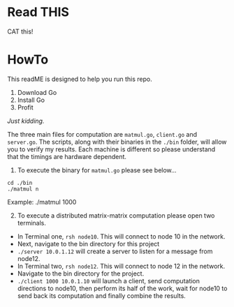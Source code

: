 # Read THIS
 CAT this!

# HowTo
This readME is designed to help you run this repo.

   1. Download Go
   2. Install Go
   3. Profit

   *Just kidding.*

The three main files for computation are `matmul.go`, `client.go` and `server.go`. The scripts, along with their binaries in the `./bin` folder, will allow you to verify my results. Each machine is different so please understand that the timings are hardware dependent.

 1. To execute the binary for `matmul.go` please see below...
  ```
  cd ./bin
  ./matmul n
  ```
  Example: ./matmul 1000

 2. To execute a distributed matrix-matrix computation please open two terminals.
  * In Terminal one, `rsh node10`. This will connect to node 10 in the network.  
  * Next, navigate to the bin directory for this project
  * `./server 10.0.1.12` will create a server to listen for a message from node12.  
  * In Terminal two, `rsh node12`. This will connect to node 12 in the network.
  * Navigate to the bin directory for the project.
  * `./client 1000 10.0.1.10` will launch a client, send computation directions to node10, then perform its half of the work, wait for node10 to send back its computation and finally combine the results.
